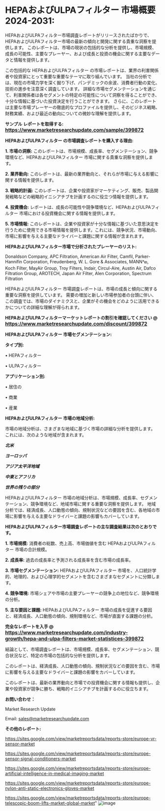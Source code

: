 # <strong>HEPAおよびULPAフィルター 市場概要 2024-2031:</strong>

HEPAおよびULPAフィルター市場調査レポートがリリースされたばかりで、HEPAおよびULPAフィルター市場の最新の傾向と開発に関する貴重な洞察を提供します。 このレポートは、市場の現状の包括的な分析を提供し、市場規模、成長の可能性、主要なプレーヤー、および成長と投資の機会に関する主要なデータと情報を提供します。

この包括的な HEPAおよびULPAフィルター の市場レポートは、業界の利害関係者や投資家にとって重要な重要なテーマに取り組んでいます。 当社の分析では、現在の市場力学を深く掘り下げ、パンデミックの余波、消費者行動の変化、技術の進歩を注意深く調査しています。 詳細な市場セグメンテーションを通じて、利害関係者は各セグメントの特定の可能性について洞察を得ることができ、十分な情報に基づいた投資決定を行うことができます。 さらに、このレポートは主要な市場プレーヤーの徹底的なプロファイルを提供し、そのビジネス戦略、財務実績、および最近の動向についての微妙な理解を提供します。

<strong>サンプル レポートを取得する: <a href=https://www.marketresearchupdate.com/sample/399872><font size=3 color=#0000ff>https://www.marketresearchupdate.com/sample/399872</font></a></strong>

<strong>HEPAおよびULPAフィルター の市場調査レポートを購入する理由:</strong>

<strong>1. 市場の洞察:</strong> このレポートは、市場規模、成長率、セグメンテーション、競争環境など、HEPAおよびULPAフィルター 市場に関する貴重な洞察を提供します。

<strong>2. 業界動向:</strong> このレポートは、最新の業界動向と、それらが市場に与える影響に関する情報を提供します。

<strong>3. 戦略的計画:</strong> このレポートは、企業や投資家がマーケティング、販売、製品開発戦略などの戦略的イニシアチブを計画するのに役立つ情報を提供します。

<strong>4. 投資機会:</strong> レポートは、成長の可能性や競争環境など、HEPAおよびULPAフィルター 市場における投資機会に関する情報を提供します。

<strong>5. 市場情報:</strong> このレポートは、企業や投資家が十分な情報に基づいた意思決定を行うために使用できる市場情報を提供します。これには、競争状況、市場動向、市場に影響を与える主要なドライバーと課題に関する情報が含まれます。

<strong>HEPAおよびULPAフィルター市場で分析されたプレーヤーのリスト:</strong>

Donaldson Company, APC Filtration, American Air Filter, Camfil, Parker-Hannifin Corporation, Freudenberg, W. L. Gore & Associates, MANNᵃఐ, Koch Filter, MayAir Group, Troy Filters, Indair, Circul-Aire, Austin Air, Dafco Filtration Group, AROTECH, Japan Air Filter, Alen Corporation, Spectrum Filtration

HEPAおよびULPAフィルター 市場調査レポートは、市場の成長と傾向に関する重要な洞察を提供しています。 需要の増加と新しい市場参加者の台頭に伴い、この調査では、市場のダイナミクスと、企業がその機会をどのように活用できるかについての詳細な理解が得られます。

<strong>HEPAおよびULPAフィルターマーケットレポートの割引を確認してください @ <a href=https://www.marketresearchupdate.com/discount/399872><font size=3 color=#0000ff>https://www.marketresearchupdate.com/discount/399872</font></a></strong>

<strong>HEPAおよびULPAフィルター 市場セグメンテーション:</strong>

<strong>タイプ別:</strong>

• HEPAフィルター

• ULPAフィルター

<strong>アプリケーション別:</strong>

• 居住の

• 商業

• 産業

<strong>HEPAおよびULPAフィルター 市場の地域分析:</strong>

市場の地域分析は、さまざまな地域に基づく市場の詳細な分析を提供します。 これには、次のような地域が含まれます。

<em><strong>北米</strong></em>

<em><strong>ヨーロッパ</strong></em>

<em><strong>アジア太平洋地域</strong></em>

<em><strong>中東とアフリカ</strong></em>

<em><strong>世界の残りの部分</strong></em>

HEPAおよびULPAフィルター 市場の地域分析は、市場規模、成長率、セグメンテーション、競争環境など、地域市場に関する重要な洞察を提供します。 地域分析では、経済成長、人口動態の傾向、規制状況などの要因を含む、各地域の市場に影響を与える主要なドライバーと課題の影響もカバーしています。

<strong>HEPAおよびULPAフィルター市場調査レポートの主な調査結果は次のとおりです。</strong>

<strong>1. 市場規模:</strong> 消費者の総数、売上高、市場価値を含む HEPAおよびULPAフィルター 市場の合計規模。

<strong>2. 成長率:</strong> 過去の成長率と予測される成長率を含む市場の成長率。

<strong>3. 市場セグメンテーション:</strong> HEPAおよびULPAフィルター 市場を、人口統計学的、地理的、および心理学的セグメントを含むさまざまなセグメントに分類します。

<strong>4. 競争環境:</strong> 市場シェアや市場の主要プレーヤーの競争上の地位など、競争環境の分析。

<strong>5. 主な要因と課題:</strong> HEPAおよびULPAフィルター 市場の成長を促進する要因と、経済成長、人口動態の傾向、規制環境など、市場が直面する課題の分析。

<strong>完全なレポートを入手 @ <a href=https://www.marketresearchupdate.com/industry-growth/hepa-and-ulpa-filters-market-statistices-399872><font size=3 color=#0000ff>https://www.marketresearchupdate.com/industry-growth/hepa-and-ulpa-filters-market-statistices-399872</font></a></strong>

結論として、市場調査レポートは、市場規模、成長率、セグメンテーション、競合状況など、特定の市場の包括的な分析を提供します。

このレポートは、経済成長、人口動態の傾向、規制状況などの要因を含む、市場に影響を与える主要なドライバーと課題の影響をカバーしています。

このレポートは、最新の業界動向と市場での投資機会に関する情報も提供し、企業や投資家が競争に勝ち、戦略的イニシアチブを計画するのに役立ちます。

<strong>お問い合わせ：</strong>

Market Research Update

Email: sales@marketresearchupdate.com

<strong>その他のレポート:</strong>

<a href=https://sites.google.com/view/marketreportsdata/reports-store/europe-vr-sensor-market>https://sites.google.com/view/marketreportsdata/reports-store/europe-vr-sensor-market</a>

<a href=https://sites.google.com/view/marketreportsdata/reports-store/europe-sensor-signal-conditioners-market>https://sites.google.com/view/marketreportsdata/reports-store/europe-sensor-signal-conditioners-market</a>

<a href=https://sites.google.com/view/marketreportsdata/reports-store/europe-artificial-intelligence-in-medical-imaging-market>https://sites.google.com/view/marketreportsdata/reports-store/europe-artificial-intelligence-in-medical-imaging-market</a>

<a href=https://sites.google.com/view/marketreportsdata/reports-store/europe-nylon-anti-static-electronics-gloves-market>https://sites.google.com/view/marketreportsdata/reports-store/europe-nylon-anti-static-electronics-gloves-market</a>

<a href=https://sites.google.com/view/marketreportsdata/reports-store/europe-telescopic-boom-lifts-market-global-market>https://sites.google.com/view/marketreportsdata/reports-store/europe-telescopic-boom-lifts-market-global-market</a>"
![image](https://github.com/user-attachments/assets/98cd08be-c7da-421d-8e99-01e26381b345)
